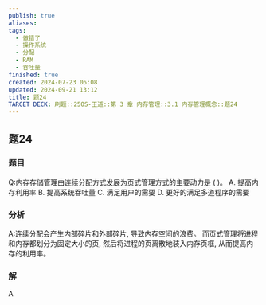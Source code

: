 ```yaml
---
publish: true
aliases: 
tags:
  - 做错了
  - 操作系统
  - 分配
  - RAM
  - 吞吐量
finished: true
created: 2024-07-23 06:08
updated: 2024-09-21 13:12
title: 题24
TARGET DECK: 刷题::25OS-王道::第 3 章 内存管理::3.1 内存管理概念::题24
---
```

## 题24
### 题目
Q:内存存储管理由连续分配方式发展为页式管理方式的主要动力是 ( )。
A. 提高内存利用率 
B. 提高系统吞吐量
C. 满足用户的需要 
D. 更好的满足多道程序的需要
### 分析
A:连续分配会产生内部碎片和外部碎片, 导致内存空间的浪费。
而页式管理将进程和内存都划分为固定大小的页, 然后将进程的页离散地装入内存页框, 从而提高内存的利用率。
### 解
A 
<!--ID: 1724147519830-->
